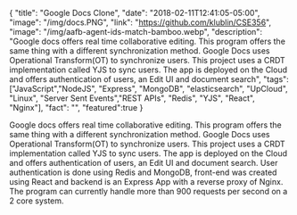 {
  "title": "Google Docs Clone",
  "date": "2018-02-11T12:41:05-05:00",
  "image": "/img/docs.PNG",
  "link": "https://github.com/klublin/CSE356",
  "image": "/img/aafb-agent-ids-match-bamboo.webp",
  "description": "Google docs offers real time collaborative editing. This program offers the same thing with a different synchronization method. Google Docs uses Operational Transform(OT) to synchronize users. This project uses a CRDT implementation called YJS to sync users. The app is deployed on the Cloud and offers authentication of users, an Edit UI and document search",
  "tags": ["JavaScript","NodeJS", "Express", "MongoDB", "elasticsearch", "UpCloud", "Linux", "Server Sent Events","REST APIs", "Redis", "YJS", "React", "Nginx"],
  "fact": "",
  "featured":true
}

Google docs offers real time collaborative editing. This program offers the same thing with a different synchronization method. Google Docs uses Operational Transform(OT) to synchronize users. This project uses a CRDT implementation called YJS to sync users. The app is deployed on the Cloud and offers authentication of users, an Edit UI and document search. User authentication is done using Redis and MongoDB, front-end was created using React and backend is an Express App with a reverse proxy of Nginx. The program can currently handle more than 900 requests per second on a 2 core system. 
